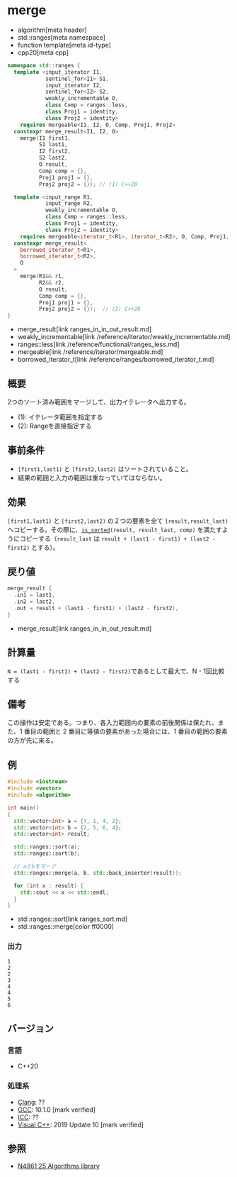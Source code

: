 # merge
* algorithm[meta header]
* std::ranges[meta namespace]
* function template[meta id-type]
* cpp20[meta cpp]

```cpp
namespace std::ranges {
  template <input_iterator I1,
            sentinel_for<I1> S1,
            input_iterator I2,
            sentinel_for<I2> S2,
            weakly_incrementable O,
            class Comp = ranges::less,
            class Proj1 = identity,
            class Proj2 = identity>
    requires mergeable<I1, I2, O, Comp, Proj1, Proj2>
  constexpr merge_result<I1, I2, O>
    merge(I1 first1,
          S1 last1,
          I2 first2,
          S2 last2,
          O result,
          Comp comp = {},
          Proj1 proj1 = {},
          Proj2 proj2 = {}); // (1) C++20

  template <input_range R1,
            input_range R2,
            weakly_incrementable O,
            class Comp = ranges::less,
            class Proj1 = identity,
            class Proj2 = identity>
    requires mergeable<iterator_t<R1>, iterator_t<R2>, O, Comp, Proj1, Proj2>
  constexpr merge_result<
    borrowed_iterator_t<R1>,
    borrowed_iterator_t<R2>,
    O
  >
    merge(R1&& r1,
          R2&& r2,
          O result,
          Comp comp = {},
          Proj1 proj1 = {},
          Proj2 proj2 = {});  // (2) C++20
}
```
* merge_result[link ranges_in_in_out_result.md]
* weakly_incrementable[link /reference/iterator/weakly_incrementable.md]
* ranges::less[link /reference/functional/ranges_less.md]
* mergeable[link /reference/iterator/mergeable.md]
* borrowed_iterator_t[link /reference/ranges/borrowed_iterator_t.md]

## 概要
2つのソート済み範囲をマージして、出力イテレータへ出力する。

- (1): イテレータ範囲を指定する
- (2): Rangeを直接指定する


## 事前条件
- `[first1,last1)` と `[first2,last2)` はソートされていること。
- 結果の範囲と入力の範囲は重なっていてはならない。


## 効果
`[first1,last1)` と `[first2,last2)` の２つの要素を全て `[result,result_last)` へコピーする。その際に、[`is_sorted`](ranges_is_sorted.md)`(result, result_last, comp)` を満たすようにコピーする（`result_last` は `result + (last1 - first1) + (last2 - first2)` とする）。


## 戻り値
```cpp
merge_result {
  .in1 = last1,
  .in2 = last2,
  .out = result + (last1 - first1) + (last2 - first2),
}
```
* merge_result[link ranges_in_in_out_result.md]

## 計算量
`N = (last1 - first1) + (last2 - first2)`であるとして最大で、N - 1回比較する

## 備考
この操作は安定である。つまり、各入力範囲内の要素の前後関係は保たれ、また、1 番目の範囲と 2 番目に等値の要素があった場合には、1 番目の範囲の要素の方が先に来る。


## 例
```cpp example
#include <iostream>
#include <vector>
#include <algorithm>

int main()
{
  std::vector<int> a = {3, 1, 4, 2};
  std::vector<int> b = {2, 5, 6, 4};
  std::vector<int> result;

  std::ranges::sort(a);
  std::ranges::sort(b);

  // aとbをマージ
  std::ranges::merge(a, b, std::back_inserter(result));

  for (int x : result) {
    std::cout << x << std::endl;
  }
}
```
* std::ranges::sort[link ranges_sort.md]
* std::ranges::merge[color ff0000]

### 出力
```
1
2
2
3
4
4
5
6
```

## バージョン
### 言語
- C++20

### 処理系
- [Clang](/implementation.md#clang): ??
- [GCC](/implementation.md#gcc): 10.1.0 [mark verified]
- [ICC](/implementation.md#icc): ??
- [Visual C++](/implementation.md#visual_cpp): 2019 Update 10 [mark verified]

## 参照
- [N4861 25 Algorithms library](https://timsong-cpp.github.io/cppwp/n4861/algorithms)
